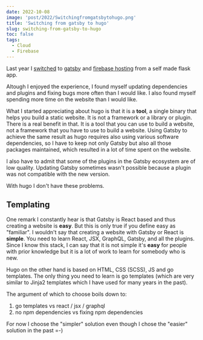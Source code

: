 ```yaml
---
date: 2022-10-08
image: 'post/2022/Switchingfromgatsbytohugo.png'
title: 'Switching from gatsby to hugo'
slug: switching-from-gatsby-to-hugo
toc: false
tags:
  - Cloud
  - Firebase
---
```


Last year I [switched](https://donchev.is/post/switching-from-flask-to-gatsby/) to [gatsby](https://www.gatsbyjs.com/) and [firebase hosting](https://firebase.google.com/docs/hosting) from a self made flask app.

Altough I enjoyed the experience, I found myself updating dependencies and plugins and fixing bugs more often than I would like. I also found myself spending more time on the website than I would like.

What I started appreciating about hugo is that it is a **tool**, a single binary that helps you build a static website. It is not a framework or a library or plugin. There is a real benefit in that. It is a tool that you can use to build a website, not a framework that you have to use to build a website. Using Gatsby to achieve the same result as hugo requires also using various software dependencies, so I have to keep not only Gatsby but also all those packages maintained, which resulted in a lot of time spent on the website.

I also have to admit that some of the plugins in the Gatsby ecosystem are of low quality. Updating Gatsby sometimes wasn't possible because a plugin was not compatible with the new version.

With hugo I don't have these problems.

## Templating

One remark I constantly hear is that Gatsby is React based and thus creating a website is **easy**. But this is only true if you define easy as "familiar". I wouldn't say that creating a website with Gatsby or React is **simple**. You need to learn React, JSX, GraphQL, Gatsby, and all the plugins. Since I know this stack, I can say that it is not simple it's **easy** for people with prior knowledge but it is a lot of work to learn for somebody who is new.

Hugo on the other hand is based on HTML, CSS (SCSS), JS and go templates. The only thing you need to learn is go templates (which are very similar to Jinja2 templates which I have used for many years in the past). 

The argument of which to choose boils down to:

1. go templates vs react / jsx / graphql
2. no npm dependencies vs fixing npm dependencies 


For now I choose the "simpler" solution even though I chose the "easier" solution in the past =-)

